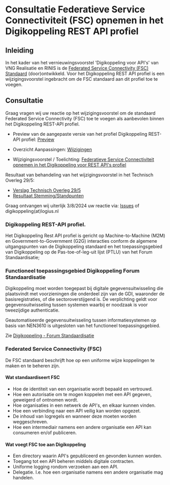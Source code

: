 

# Consultatie Federatieve Service Connectiviteit (FSC) opnemen in het Digikoppeling REST API profiel

## Inleiding

In het kader van het vernieuwingsvoorstel 'Digikoppeling voor API's' van VNG Realisatie en RINIS is de [Federated Service Connectivity (FSC) Standaard](https://nlx.io/) (door)ontwikkeld. Voor het Digikoppeling REST API profiel is een wijzigingsvoorstel ingebracht om de FSC standaard aan dit profiel toe te voegen.

## Consultatie

Graag vragen wij uw reactie op het wijzigingsvoorstel om de standaard Federated Service Connectivity (FSC) toe te voegen als aanbevolen binnen het Digikoppeling REST-API profiel.

* Preview van de aangepaste versie van het profiel Digikoppeling REST-API profiel: [Preview](https://logius-standaarden.github.io/Publicatie-Preview/Digikoppeling-Koppelvlakstandaard-REST-API/fsc/)

* Overzicht Aanpassingen: [Wijzigingen](https://github.com/Logius-standaarden/Digikoppeling-Koppelvlakstandaard-REST-API/pull/29/files)

* Wijzigingsvoorstel / Toelichting: [Federatieve Service Connectiviteit opnemen in het Digikoppeling voor REST API's profiel](https://github.com/Logius-standaarden/Digikoppeling-Koppelvlakstandaard-REST-API/issues/26)

Resultaat van behandeling van het wijzigingsvoorstel in het Technisch Overleg 29/5:
* [Verslag Technisch Overleg 29/5](https://github.com/Logius-standaarden/Overleg/blob/main/Digikoppeling/2024-09-19/2024-05-29%20%20Verslag%20TO%20Digikoppeling%20v1.0..pdf)
* [Resultaat Stemming/Standpunten](https://github.com/Logius-standaarden/Overleg/blob/main/Digikoppeling/2024-09-19/FSC-poll-29-5-2024.md)
  
Graag ontvangen wij uiterlijk 3/8/2024 uw reactie via: [Issues](https://github.com/Logius-standaarden/Digikoppeling-Koppelvlakstandaard-REST-API/issues) of digikoppeling(at)logius.nl


### Digikoppeling REST-API profiel.
Het Digikoppeling Rest API profiel is gericht op Machine-to-Machine (M2M) en Government-to-Government (G2G) interacties conform de algemene uitgangspunten van de Digikoppeling standaard en het toepassingsgebied van Digikoppeling op de Pas-toe-of-leg-uit lijst (PTLU) van het Forum Standaardisatie;

### Functioneel toepassingsgebied Digikoppeling Forum Standaardisatie
Digikoppeling moet worden toegepast bij digitale gegevensuitwisseling die plaatsvindt met voorzieningen die onderdeel zijn van de GDI, waaronder de basisregistraties, of die sectoroverstijgend is. De verplichting geldt voor gegevensuitwisseling tussen systemen waarbij er noodzaak is voor tweezijdige authenticatie.

Geautomatiseerde gegevensuitwisseling tussen informatiesystemen op basis van NEN3610 is uitgesloten van het functioneel toepassingsgebied.

Zie [Digikoppeling - Forum Standaardisatie](https://www.forumstandaardisatie.nl/open-standaarden/digikoppeling)

### Federated Service Connectivity (FSC)
De FSC standaard beschrijft hoe op een uniforme wijze koppelingen te maken en te beheren zijn. 

#### Wat standaardiseert FSC
* Hoe de identiteit van een organisatie wordt bepaald en vertrouwd.
* Hoe een autorisatie om te mogen koppelen met een API gegeven, geweigerd of ontnomen wordt.
* Hoe organisaties in een netwerk de API's, en elkaar kunnen vinden.
* Hoe een verbinding naar een API veilig kan worden opgezet.
* De inhoud van logregels en wanneer deze moeten worden weggeschreven.
* Hoe een intermediair namens een andere organisatie een API kan consumeren en/of publiceren.

#### Wat voegt FSC toe aan Digikoppeling
* Een directory waarin API's gepubliceerd en gevonden kunnen worden.
* Toegang tot een API beheren middels digitale contracten.
* Uniforme logging rondom verzoeken aan een API.
* Delegatie. I.e. hoe een organisatie namens een andere organisatie mag handelen.
